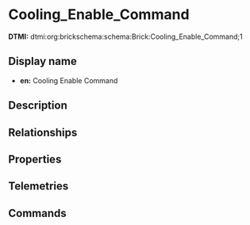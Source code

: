 # Cooling_Enable_Command
**DTMI:** dtmi:org:brickschema:schema:Brick:Cooling_Enable_Command;1
## Display name
- **en:** Cooling Enable Command
## Description
## Relationships
## Properties
## Telemetries
## Commands
